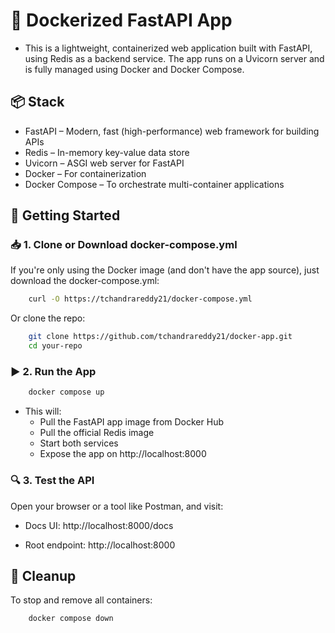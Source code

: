 # 🚀 Dockerized FastAPI App
- This is a lightweight, containerized web application built with FastAPI, using Redis as a backend service. The app runs on a Uvicorn server and is fully managed using Docker and Docker Compose.

## 📦 Stack
- FastAPI – Modern, fast (high-performance) web framework for building APIs
- Redis – In-memory key-value data store
- Uvicorn – ASGI web server for FastAPI
- Docker – For containerization
- Docker Compose – To orchestrate multi-container applications

## 🚀 Getting Started

### 📥 1. Clone or Download docker-compose.yml
If you're only using the Docker image (and don't have the app source), just download the docker-compose.yml:

```bash
    curl -O https://tchandrareddy21/docker-compose.yml
```
Or clone the repo:

```bash
    git clone https://github.com/tchandrareddy21/docker-app.git
    cd your-repo
```
### ▶️ 2. Run the App

```bash
    docker compose up
```
- This will:
    - Pull the FastAPI app image from Docker Hub
    - Pull the official Redis image
    - Start both services
    - Expose the app on http://localhost:8000

### 🔍 3. Test the API
Open your browser or a tool like Postman, and visit:

- Docs UI: http://localhost:8000/docs

- Root endpoint: http://localhost:8000

## 🧹 Cleanup
To stop and remove all containers:

```bash
    docker compose down
```

